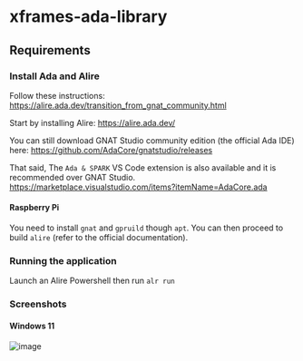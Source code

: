 # xframes-ada-library

## Requirements

### Install Ada and Alire

Follow these instructions: https://alire.ada.dev/transition_from_gnat_community.html

Start by installing Alire: https://alire.ada.dev/

You can still download GNAT Studio community edition (the official Ada IDE) here: https://github.com/AdaCore/gnatstudio/releases

That said, The `Ada & SPARK` VS Code extension is also available and it is recommended over GNAT Studio. https://marketplace.visualstudio.com/items?itemName=AdaCore.ada

#### Raspberry Pi

You need to install `gnat` and `gpruild` though `apt`. You can then proceed to build `alire` (refer to the official documentation). 

### Running the application

Launch an Alire Powershell then run `alr run`

### Screenshots

#### Windows 11

![image](https://github.com/user-attachments/assets/5cecfba1-38f0-438c-a533-59433c39ba1b)
